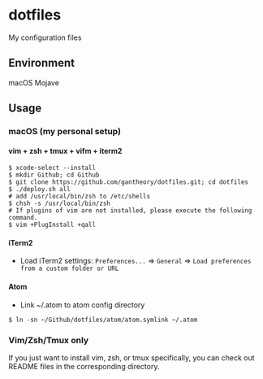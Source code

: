# dotfiles

My configuration files

## Environment

macOS Mojave

## Usage

### macOS (my personal setup)

#### vim + zsh + tmux + vifm + iterm2

```shell
$ xcode-select --install
$ mkdir Github; cd Github
$ git clone https://github.com/gantheory/dotfiles.git; cd dotfiles
$ ./deploy.sh all
# add /usr/local/bin/zsh to /etc/shells
$ chsh -s /usr/local/bin/zsh
# If plugins of vim are not installed, please execute the following command.
$ vim +PlugInstall +qall
```

#### iTerm2

- Load iTerm2 settings: `Preferences...` => `General` => `Load preferences from a custom folder or URL`

#### Atom

- Link ~/.atom to atom config directory

```shell
$ ln -sn ~/Github/dotfiles/atom/atom.symlink ~/.atom
```

### Vim/Zsh/Tmux only

If you just want to install vim, zsh, or tmux specifically, you can check out README files in the corresponding directory.
